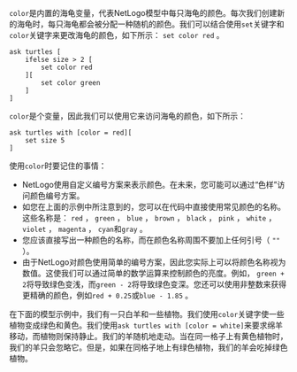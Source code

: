 ﻿`color`是内置的海龟变量，代表NetLogo模型中每只海龟的颜色。每次我们创建新的海龟时，每只海龟都会被分配一种随机的颜色。我们可以结合使用`set`关键字和`color`关键字来更改海龟的颜色，如下所示： `set color red` 。



```
ask turtles [
	ifelse size > 2 [
		set color red
	][
		set color green
	]
]
```


`color`是个变量，因此我们可以使用它来访问海龟的颜色，如下所示： 

```
ask turtles with [color = red][
	set size 5
]
```


使用`color`时要记住的事情：

- NetLogo使用自定义编号方案来表示颜色。在未来，您可能可以通过“色样”访问颜色编号方案。
- 如您在上面的示例中所注意到的，您可以在代码中直接使用常见颜色的名称。这些名称是： `red` ， `green` ， `blue` ， `brown` ， `black` ， `pink` ， `white` ， `violet` ， `magenta` ， `cyan`和`gray` 。
- 您应该直接写出一种颜色的名称，而在颜色名称周围不要加上任何引号（ `""` ）。
- 由于NetLogo对颜色使用简单的编号方案，因此您实际上可以将颜色名称视为数值。这使我们可以通过简单的数学运算来控制颜色的亮度。例如， `green + 2`将导致绿色变浅，而`green - 2`将导致绿色变深。您还可以使用非整数来获得更精确的颜色，例如`red + 0.25`或`blue - 1.85` 。


在下面的模型示例中，我们有一只白羊和一些植物。我们使用`color`关键字使一些植物变成绿色和黄色。我们使用`ask turtles with [color = white]`来要求绵羊移动，而植物则保持静止。我们的羊随机地走动。当在同一格子上有黄色植物时，我们的羊只会忽略它。但是，如果在同格子地上有绿色植物，我们的羊会吃掉绿色植物。
